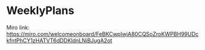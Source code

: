 # WeeklyPlans

Miro link: https://miro.com/welcomeonboard/FeBKCwpIwjA80CQSoZroKWPBH99UDckfntPhCY1zHATVT6dDDKldnLNiBJugA2ot

